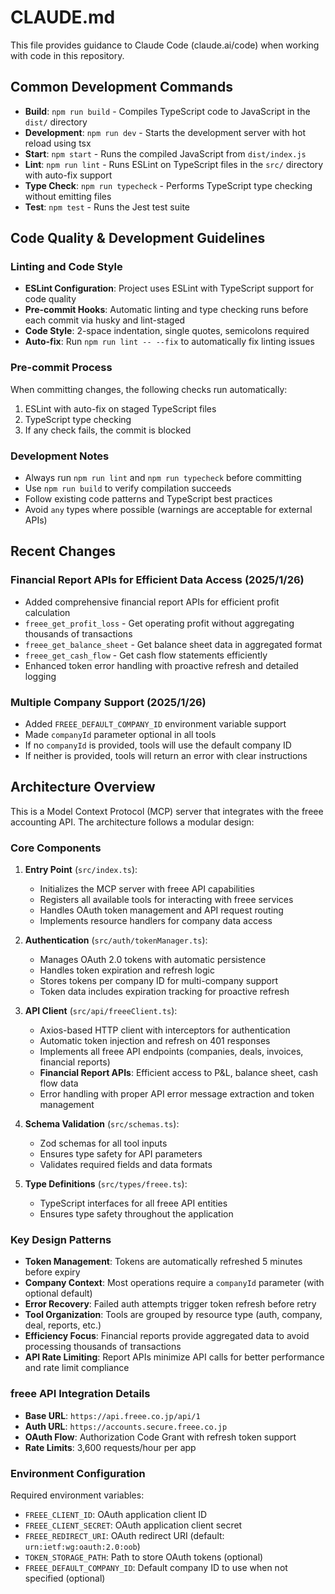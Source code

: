 # CLAUDE.md

This file provides guidance to Claude Code (claude.ai/code) when working with code in this repository.

## Common Development Commands

- **Build**: `npm run build` - Compiles TypeScript code to JavaScript in the `dist/` directory
- **Development**: `npm run dev` - Starts the development server with hot reload using tsx
- **Start**: `npm start` - Runs the compiled JavaScript from `dist/index.js`
- **Lint**: `npm run lint` - Runs ESLint on TypeScript files in the `src/` directory with auto-fix support
- **Type Check**: `npm run typecheck` - Performs TypeScript type checking without emitting files
- **Test**: `npm test` - Runs the Jest test suite

## Code Quality & Development Guidelines

### Linting and Code Style
- **ESLint Configuration**: Project uses ESLint with TypeScript support for code quality
- **Pre-commit Hooks**: Automatic linting and type checking runs before each commit via husky and lint-staged
- **Code Style**: 2-space indentation, single quotes, semicolons required
- **Auto-fix**: Run `npm run lint -- --fix` to automatically fix linting issues

### Pre-commit Process
When committing changes, the following checks run automatically:
1. ESLint with auto-fix on staged TypeScript files
2. TypeScript type checking
3. If any check fails, the commit is blocked

### Development Notes
- Always run `npm run lint` and `npm run typecheck` before committing
- Use `npm run build` to verify compilation succeeds
- Follow existing code patterns and TypeScript best practices
- Avoid `any` types where possible (warnings are acceptable for external APIs)

## Recent Changes

### Financial Report APIs for Efficient Data Access (2025/1/26)
- Added comprehensive financial report APIs for efficient profit calculation
- `freee_get_profit_loss` - Get operating profit without aggregating thousands of transactions
- `freee_get_balance_sheet` - Get balance sheet data in aggregated format
- `freee_get_cash_flow` - Get cash flow statements efficiently
- Enhanced token error handling with proactive refresh and detailed logging

### Multiple Company Support (2025/1/26)
- Added `FREEE_DEFAULT_COMPANY_ID` environment variable support
- Made `companyId` parameter optional in all tools
- If no `companyId` is provided, tools will use the default company ID
- If neither is provided, tools will return an error with clear instructions

## Architecture Overview

This is a Model Context Protocol (MCP) server that integrates with the freee accounting API. The architecture follows a modular design:

### Core Components

1. **Entry Point** (`src/index.ts`):
   - Initializes the MCP server with freee API capabilities
   - Registers all available tools for interacting with freee services
   - Handles OAuth token management and API request routing
   - Implements resource handlers for company data access

2. **Authentication** (`src/auth/tokenManager.ts`):
   - Manages OAuth 2.0 tokens with automatic persistence
   - Handles token expiration and refresh logic
   - Stores tokens per company ID for multi-company support
   - Token data includes expiration tracking for proactive refresh

3. **API Client** (`src/api/freeeClient.ts`):
   - Axios-based HTTP client with interceptors for authentication
   - Automatic token injection and refresh on 401 responses
   - Implements all freee API endpoints (companies, deals, invoices, financial reports)
   - **Financial Report APIs**: Efficient access to P&L, balance sheet, cash flow data
   - Error handling with proper API error message extraction and token management

4. **Schema Validation** (`src/schemas.ts`):
   - Zod schemas for all tool inputs
   - Ensures type safety for API parameters
   - Validates required fields and data formats

5. **Type Definitions** (`src/types/freee.ts`):
   - TypeScript interfaces for all freee API entities
   - Ensures type safety throughout the application

### Key Design Patterns

- **Token Management**: Tokens are automatically refreshed 5 minutes before expiry
- **Company Context**: Most operations require a `companyId` parameter (with optional default)
- **Error Recovery**: Failed auth attempts trigger token refresh before retry
- **Tool Organization**: Tools are grouped by resource type (auth, company, deal, reports, etc.)
- **Efficiency Focus**: Financial reports provide aggregated data to avoid processing thousands of transactions
- **API Rate Limiting**: Report APIs minimize API calls for better performance and rate limit compliance

### freee API Integration Details

- **Base URL**: `https://api.freee.co.jp/api/1`
- **Auth URL**: `https://accounts.secure.freee.co.jp`
- **OAuth Flow**: Authorization Code Grant with refresh token support
- **Rate Limits**: 3,600 requests/hour per app

### Environment Configuration

Required environment variables:
- `FREEE_CLIENT_ID`: OAuth application client ID
- `FREEE_CLIENT_SECRET`: OAuth application client secret
- `FREEE_REDIRECT_URI`: OAuth redirect URI (default: `urn:ietf:wg:oauth:2.0:oob`)
- `TOKEN_STORAGE_PATH`: Path to store OAuth tokens (optional)
- `FREEE_DEFAULT_COMPANY_ID`: Default company ID to use when not specified (optional)